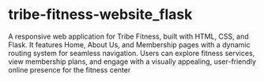 # tribe-fitness-website_flask
A responsive web application for Tribe Fitness, built with HTML, CSS, and Flask. It features Home, About Us, and Membership pages with a dynamic routing system for seamless navigation. Users can explore fitness services, view membership plans, and engage with a visually appealing, user-friendly online presence for the fitness center

